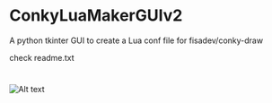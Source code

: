 # ConkyLuaMakerGUIv2


A python tkinter GUI to create a Lua conf file for fisadev/conky-draw 

check readme.txt
#
![Alt text](/../<Daguhh/ConkyLuaMakerGUIv2/blob/master/pythonGUI_conkypreview.png?raw=true "Optional Title")
